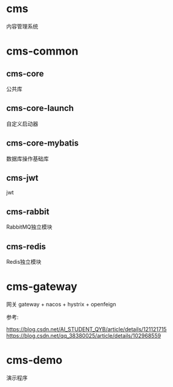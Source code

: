 # cms
内容管理系统

# cms-common
## cms-core
公共库

## cms-core-launch
自定义启动器

## cms-core-mybatis
数据库操作基础库

## cms-jwt
jwt

## cms-rabbit
RabbitMQ独立模块

## cms-redis
Redis独立模块

# cms-gateway
网关
gateway + nacos + hystrix + openfeign

参考: 

https://blog.csdn.net/AI_STUDENT_QYB/article/details/121121715
https://blog.csdn.net/qq_38380025/article/details/102968559


# cms-demo
演示程序